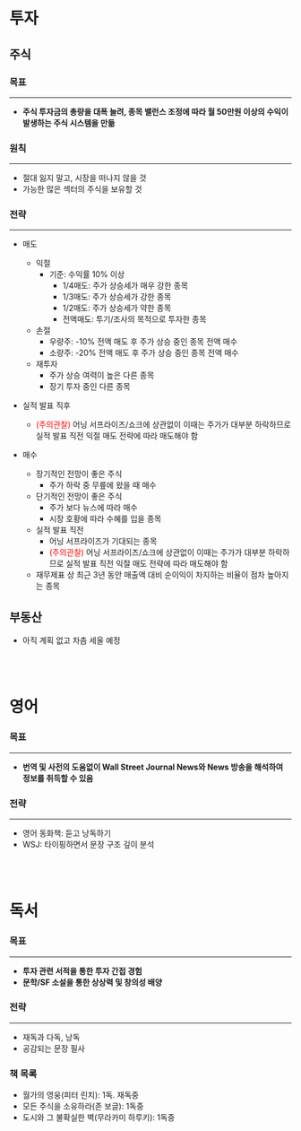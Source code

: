 # 투자
## 주식
  ### 목표
  ---
  - **주식 투자금의 총량을 대폭 늘려, 종목 밸런스 조정에 따라 월 50만원 이상의 수익이 발생하는 주식 시스템을 만듦**
  ### 원칙
  ---
  - 절대 잃지 말고, 시장을 떠나지 않을 것
  - 가능한 많은 섹터의 주식을 보유할 것
  ### 전략
  ---
  - 매도
    - 익절
      - 기준: 수익률 10% 이상
        - 1/4매도: 주가 상승세가 매우 강한 종목
        - 1/3매도: 주가 상승세가 강한 종목
        - 1/2매도: 주가 상승세가 약한 종목
        - 전액매도: 투기/조사의 목적으로 투자한 종목      
    - 손절
      - 우량주: -10% 전액 매도 후 주가 상승 중인 종목 전액 매수
      - 소량주: -20% 전액 매도 후 주가 상승 중인 종목 전액 매수
    - 재투자
      - 주가 상승 여력이 높은 다른 종목
      - 장기 투자 중인 다른 종목
  - 실적 발표 직후
    - <font color="red">(주의관찰)</font> 어닝 서프라이즈/쇼크에 상관없이 이때는 주가가 대부분 하락하므로 실적 발표 직전 익절 매도 전략에 따라 매도해야 함

  - 매수
    - 장기적인 전망이 좋은 주식
      - 주가 하락 중 무릎에 왔을 때 매수
    - 단기적인 전망이 좋은 주식
      - 주가 보다 뉴스에 따라 매수
      - 시장 호황에 따라 수혜를 입을 종목
    - 실적 발표 직전
      - 어닝 서프라이즈가 기대되는 종목
      - <font color="red">(주의관찰)</font> 어닝 서프라이즈/쇼크에 상관없이 이때는 주가가 대부분 하락하므로 실적 발표 직전 익절 매도 전략에 따라 매도해야 함
    - 재무제표 상 최근 3년 동안 매출액 대비 순이익이 차지하는 비율이 점차 높아지는 종목
## 부동산
- 아직 계획 없고 차츰 세울 예정

<br>
<br>

# 영어
 ### 목표
 ---
  - **번역 및 사전의 도움없이 Wall Street Journal News와 News 방송을 해석하여 정보를 취득할 수 있음**
 ### 전략
 ---
  - 영어 동화책: 듣고 낭독하기
  - WSJ: 타이핑하면서 문장 구조 깊이 분석

<br>
<br>

# 독서
### 목표
---
  - **투자 관련 서적을 통한 투자 간접 경험**
  - **문학/SF 소설을 통한 상상력 및 창의성 배양**
### 전략
---
  - 재독과 다독, 낭독
  - 공감되는 문장 필사

### 책 목록
- 월가의 영웅(피터 린치): 1독. 재독중
- 모든 주식을 소유하라(존 보글): 1독중
- 도시와 그 불확실한 벽(무라카미 하루키): 1독중